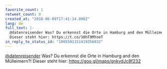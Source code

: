 ```yaml
---
favorite_count: 1
retweet_count: 0
created_at: "2018-06-09T17:41:14.000Z"
lang: de
full_text: |-
  @datenreisender Was? Du erkennst die Orte in Hamburg and den Mülleimern?!
  Dieser steht hier: https://t.co/10hT9MYoeT
in_reply_to_status_id: "1005501151419256832"
---
```


[@datenreisender](https://twitter.com/datenreisender) Was? Du erkennst die Orte
in Hamburg and den Mülleimern?! Dieser steht hier:
<https://goo.gl/maps/gnkvdJc8f232>
